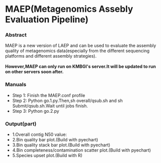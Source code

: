 MAEP(Metagenomics Assebly Evaluation Pipeline)
==============

### Abstract
MAEP is a new version of LAEP and can be used to evaluate the assembly quality of metagenomics 
data(especially from the different sequencing platforms and different assembly strategies).  <BR/><BR/>
**However,MAEP can only run on KMBGI's server.It will be updated to run on other servers soon after.**

### Manuals
* Step 1: Finish the MAEP.conf profile
* Step 2: Python go.1.py.Then,sh overall/qsub.sh and sh Submit/qsub.sh.Wait until jobs finish.
* Step 3: Python go.2.py

### Output(part)
* 1.Overall contig N50 value:
* 2.Bin quality bar plot.(Build with pyechart)
* 3.Bin quality stack bar plot.(Build with pyechart)
* 4.Bin completeness/contamination scatter plot.(Build with pyechart)
* 5.Species upset plot.(Build with R)

